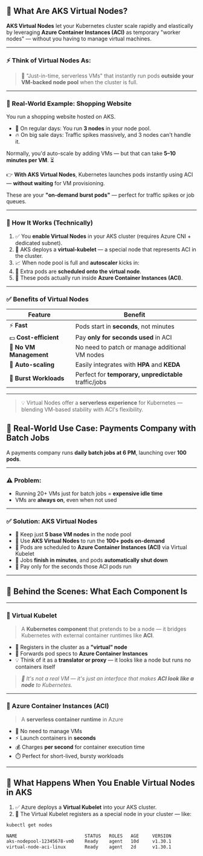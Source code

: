## 🚀 What Are AKS Virtual Nodes?

**AKS Virtual Nodes** let your Kubernetes cluster scale rapidly and elastically by leveraging **Azure Container Instances (ACI)** as temporary "worker nodes" — without you having to manage virtual machines.

---

### ⚡ Think of Virtual Nodes As:

> 🧠 "Just-in-time, serverless VMs" that instantly run pods **outside your VM-backed node pool** when the cluster is full.

---

### 🛒 Real-World Example: Shopping Website

You run a shopping website hosted on AKS.

- 🧍 On regular days: You run **3 nodes** in your node pool.
- 🔥 On big sale days: Traffic spikes massively, and 3 nodes can't handle it.

Normally, you'd auto-scale by adding VMs — but that can take **5–10 minutes per VM**. ⏳

👉 **With AKS Virtual Nodes**, Kubernetes launches pods instantly using ACI — **without waiting** for VM provisioning.

These are your **"on-demand burst pods"** — perfect for traffic spikes or job queues.

---

### 🔧 How It Works (Technically)

1. ✅ You **enable Virtual Nodes** in your AKS cluster (requires Azure CNI + dedicated subnet).
2. 🧩 AKS deploys a **virtual-kubelet** — a special node that represents ACI in the cluster.
3. 📈 When node pool is full and **autoscaler** kicks in:
4. 🚀 Extra pods are **scheduled onto the virtual node**.
5. 🧳 These pods actually run inside **Azure Container Instances (ACI)**.

---

### ✅ Benefits of Virtual Nodes

| Feature                 | Benefit                                               |
|------------------------|--------------------------------------------------------|
| ⚡ **Fast**             | Pods start in **seconds**, not minutes                 |
| 💵 **Cost-efficient**   | Pay **only for seconds used** in ACI                  |
| 🧠 **No VM Management** | No need to patch or manage additional VM nodes        |
| 🔄 **Auto-scaling**     | Easily integrates with **HPA** and **KEDA**           |
| 💼 **Burst Workloads**  | Perfect for **temporary, unpredictable** traffic/jobs |

---

> 💡 Virtual Nodes offer a **serverless experience** for Kubernetes — blending VM-based stability with ACI's flexibility.

## 💼 Real-World Use Case: Payments Company with Batch Jobs

A payments company runs **daily batch jobs at 6 PM**, launching over **100 pods**.

---

### ⚠️ Problem:

- Running 20+ VMs just for batch jobs = **expensive idle time**
- VMs are **always on**, even when not used

---

### ✅ Solution: AKS Virtual Nodes

- 🔹 Keep just **5 base VM nodes** in the node pool
- 🔹 Use **AKS Virtual Nodes** to run the **100+ pods on-demand**
- 🔹 Pods are scheduled to **Azure Container Instances (ACI)** via Virtual Kubelet
- 🔹 Jobs **finish in minutes**, and pods **automatically shut down**
- 🔹 Pay only for the seconds those ACI pods run

---

## 🔧 Behind the Scenes: What Each Component Is

---

### 🔹 Virtual Kubelet

> A **Kubernetes component** that pretends to be a node — it bridges Kubernetes with external container runtimes like **ACI**.

- 🧩 Registers in the cluster as a **"virtual" node**
- 🔁 Forwards pod specs to **Azure Container Instances**
- 💡 Think of it as a **translator or proxy** — it looks like a node but runs no containers itself

> _🧠 It's not a real VM — it's just an interface that makes **ACI look like a node** to Kubernetes._

---

### 🔹 Azure Container Instances (ACI)

> A **serverless container runtime** in Azure

- 🚫 No need to manage VMs
- ⚡ Launch containers in **seconds**
- 💰 Charges **per second** for container execution time
- ⏱️ Perfect for short-lived, bursty workloads

---

## 🔄 What Happens When You Enable Virtual Nodes in AKS

1. ✅ Azure deploys a **Virtual Kubelet** into your AKS cluster.
2. 🧱 The Virtual Kubelet registers as a special node in your cluster — like:

```bash
kubectl get nodes

NAME                         STATUS   ROLES   AGE     VERSION
aks-nodepool-12345678-vm0    Ready    agent   10d     v1.30.1
virtual-node-aci-linux       Ready    agent   2d      v1.30.1
```
